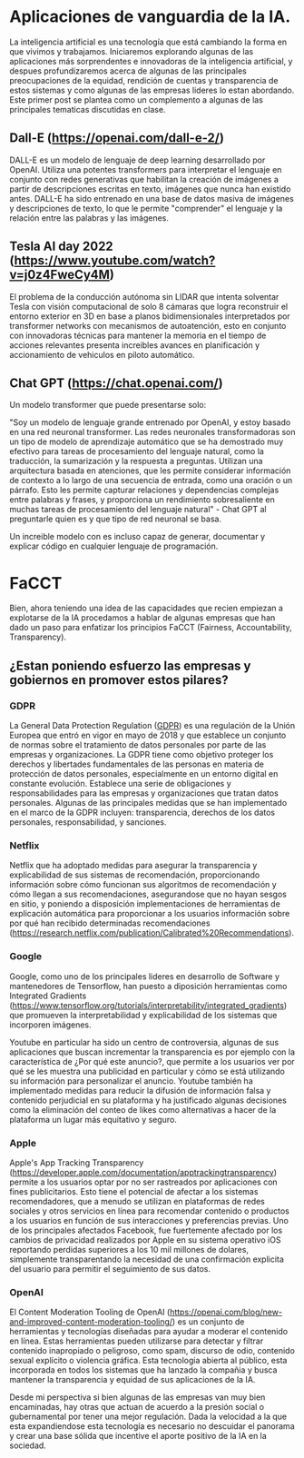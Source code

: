 # Aplicaciones de vanguardia de la IA.

La inteligencia artificial es una tecnología que está cambiando la forma en que vivimos y trabajamos. Iniciaremos explorando algunas de las aplicaciones más sorprendentes e innovadoras de la inteligencia artificial, y despues profundizaremos acerca de algunas de las principales preocupaciones de la equidad, rendición de cuentas y transparencia de estos sistemas y como algunas de las empresas lideres lo estan abordando. Este primer post se plantea como un complemento a algunas de las principales tematicas discutidas en clase.

## Dall-E (https://openai.com/dall-e-2/)

DALL-E es un modelo de lenguaje de deep learning desarrollado por OpenAI. Utiliza una potentes transformers para interpretar el lenguaje en conjunto con redes generativas que habilitan la creación de imágenes a partir de descripciones escritas en texto, imágenes que nunca han existido antes. DALL-E ha sido entrenado en una base de datos masiva de imágenes y descripciones de texto, lo que le permite "comprender" el lenguaje y la relación entre las palabras y las imágenes.

## Tesla AI day 2022 (https://www.youtube.com/watch?v=j0z4FweCy4M)

El problema de la conducción autónoma sin LIDAR que intenta solventar Tesla con visión computacional de solo 8 cámaras que logra reconstruir el entorno exterior en 3D en base a planos bidimensionales interpretados por transformer networks con mecanismos de autoatención, esto en conjunto con innovadoras técnicas para mantener la memoria en el tiempo de acciones relevantes presenta increibles avances en planificación y accionamiento de vehiculos en piloto automático.

## Chat GPT (https://chat.openai.com/)

Un modelo transformer que puede presentarse solo:

"Soy un modelo de lenguaje grande entrenado por OpenAI, y estoy basado en una red neuronal transformer. Las redes neuronales transformadoras son un tipo de modelo de aprendizaje automático que se ha demostrado muy efectivo para tareas de procesamiento del lenguaje natural, como la traducción, la sumarización y la respuesta a preguntas. Utilizan una arquitectura basada en atenciones, que les permite considerar información de contexto a lo largo de una secuencia de entrada, como una oración o un párrafo. Esto les permite capturar relaciones y dependencias complejas entre palabras y frases, y proporciona un rendimiento sobresaliente en muchas tareas de procesamiento del lenguaje natural" - Chat GPT al preguntarle quien es y que tipo de red neuronal se basa.

Un increible modelo con es incluso capaz de generar, documentar y explicar código en cualquier lenguaje de programación.

# FaCCT
Bien, ahora teniendo una idea de las capacidades que recien empiezan a explotarse de la IA procedamos a hablar de algunas empresas que han dado un paso para enfatizar los principios FaCCT (Fairness, Accountability, Transparency).

## ¿Estan poniendo esfuerzo las empresas y gobiernos en promover estos pilares?

### GDPR

La General Data Protection Regulation ([GDPR](https://gdpr-info.eu/)) es una regulación de la Unión Europea que entró en vigor en mayo de 2018 y que establece un conjunto de normas sobre el tratamiento de datos personales por parte de las empresas y organizaciones. La GDPR tiene como objetivo proteger los derechos y libertades fundamentales de las personas en materia de protección de datos personales, especialmente en un entorno digital en constante evolución. Establece una serie de obligaciones y responsabilidades para las empresas y organizaciones que tratan datos personales. Algunas de las principales medidas que se han implementado en el marco de la GDPR incluyen: transparencia, derechos de los datos personales, responsabilidad, y sanciones.

### Netflix
Netflix que ha adoptado medidas para asegurar la transparencia y explicabilidad de sus sistemas de recomendación, proporcionando información sobre cómo funcionan sus algoritmos de recomendación y cómo llegan a sus recomendaciones, asegurandose que no hayan sesgos en sitio, y poniendo a disposición implementaciones de herramientas de explicación automática para proporcionar a los usuarios información sobre por qué han recibido determinadas recomendaciones (https://research.netflix.com/publication/Calibrated%20Recommendations).

### Google
Google, como uno de los principales lideres en desarrollo de Software y mantenedores de Tensorflow, han puesto a diposición herramientas como Integrated Gradients (https://www.tensorflow.org/tutorials/interpretability/integrated_gradients) que promueven la interpretabilidad y explicabilidad de los sistemas que incorporen imágenes.

Youtube en particular ha sido un centro de controversia, algunas de sus aplicaciones que buscan incrementar la transparencia es por ejemplo con la característica de ¿Por qué este anuncio?, que permite a los usuarios ver por qué se les muestra una publicidad en particular y cómo se está utilizando su información para personalizar el anuncio. Youtube también ha implementado medidas para reducir la difusión de información falsa y contenido perjudicial en su plataforma y ha justificado algunas decisiones como la eliminación del conteo de likes como alternativas a hacer de la plataforma un lugar más equitativo y seguro.

### Apple

Apple's App Tracking Transparency (https://developer.apple.com/documentation/apptrackingtransparency) permite a los usuarios optar por no ser rastreados por aplicaciones con fines publicitarios. Esto tiene el potencial de afectar a los sistemas recomendadores, que a menudo se utilizan en plataformas de redes sociales y otros servicios en línea para recomendar contenido o productos a los usuarios en función de sus interacciones y preferencias previas. Uno de los principales afectados Facebook, fue fuertemente afectado por los cambios de privacidad realizados por Apple en su sistema operativo iOS reportando perdidas superiores a los 10 mil millones de dolares, simplemente transparentando la necesidad de una confirmación explicita del usuario para permitir el seguimiento de sus datos.

### OpenAI

El Content Moderation Tooling de OpenAI (https://openai.com/blog/new-and-improved-content-moderation-tooling/) es un conjunto de herramientas y tecnologías diseñadas para ayudar a moderar el contenido en línea. Estas herramientas pueden utilizarse para detectar y filtrar contenido inapropiado o peligroso, como spam, discurso de odio, contenido sexual explícito o violencia gráfica. Esta tecnologia abierta al público, esta incorporada en todos los sistemas que ha lanzado la compañia y busca mantener la transparencia y equidad de sus aplicaciones de la IA.

Desde mi perspectiva si bien algunas de las empresas van muy bien encaminadas, hay otras que actuan de acuerdo a la presión social o gubernamental por tener una mejor regulación. Dada la velocidad a la que esta expandiendose esta tecnología es necesario no descuidar el panorama y crear una base sólida que incentive el aporte positivo de la IA en la sociedad.
